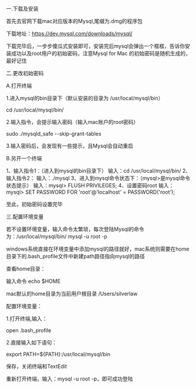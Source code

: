 一.下载及安装

首先去官网下载mac对应版本的Mysql,尾缀为.dmg的程序包

下载地址：https://dev.mysql.com/downloads/mysql/

下载完毕后，一步步傻瓜式安装即可，安装完后mysql会弹出一个框框，告诉你安装成功以及root用户的初始密码，注意Mysql for Mac 的初始密码是随机生成的，最好记住

 

二.更改初始密码 

A.打开终端

1.进入mysql的bin目录下（默认安装的目录为 /usr/local/mysql/bin）

cd /usr/local/mysql/bin/ 

2.输入指令，会提示输入密码（输入mac账户的root密码）

sudo ./mysqld_safe --skip-grant-tables

3.输入密码后，会发现有一些提示，且Mysql会自动重启

B.另开一个终端

1、输入指令1：（进入到mysql的bin目录下） 
输入：cd /usr/local/mysql/bin/ 
2、输入指令2： 
输入：./mysql 
3、进入到mysql命令状态下：（mysql>是mysql命令状态提示） 
输入：mysql> FLUSH PRIVILEGES; 
4、设置密码root 
输入：mysql> SET PASSWORD FOR 'root'@'localhost' = PASSWORD('root');

至此，初始密码设置完毕

 

三.配置环境变量

若不设置环境变量，输入命令太繁琐，每次登陆Mysql的命令为：/usr/local/mysql/bin/ mysql -u root -p

windows系统直接在环境变量中添加mysql的路径就好，mac系统则需要在home目录下的.bash_profile文件中新建path路径指向mysql的路径

查看home目录：

输入命令 echo $HOME

mac默认的home目录为当前用户根目录 /Users/silverlaw

配置环境变量：

1.打开终端,输入：

open .bash_profile 

2.直接输入如下语句：

export PATH=${PATH}:/usr/local/mysql/bin

保存，关闭终端和TextEdit

重新打开终端，输入：mysql -u root -p，即可成功登陆
